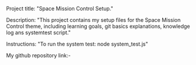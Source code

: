 Project title: "Space Mission Control Setup."

Description: "This project contains my setup files for the Space Mission Control theme, including learning goals, git basics explanations, knowledge log ans systemtest script."

Instructions: "To run the system test: node system_test.js"

My github repository link:- 